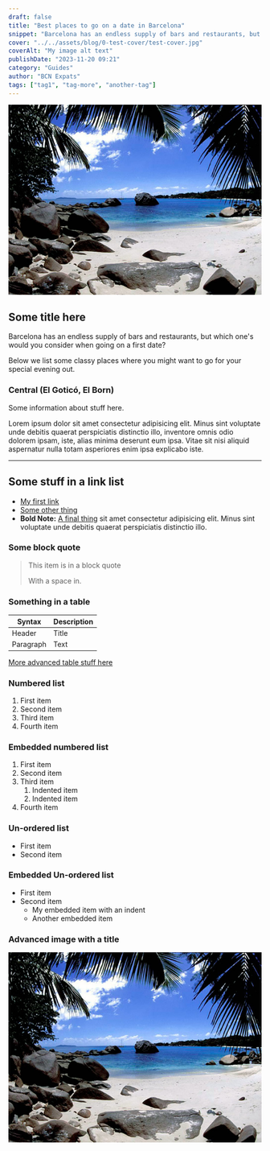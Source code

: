```yaml
---
draft: false
title: "Best places to go on a date in Barcelona"
snippet: "Barcelona has an endless supply of bars and restaurants, but which one's would you consider when going on a first date?"
cover: "../../assets/blog/0-test-cover/test-cover.jpg"
coverAlt: "My image alt text"
publishDate: "2023-11-20 09:21"
category: "Guides"
author: "BCN Expats"
tags: ["tag1", "tag-more", "another-tag"]
---
```


![Some image](../../assets/blog/0-test-cover/post-image.jpg)

## Some title here

Barcelona has an endless supply of bars and restaurants, but which one's would you consider when going on a first date?

Below we list some classy places where you might want to go for your special evening out.

### Central (El Goticó, El Born)

Some information about stuff here.

Lorem ipsum dolor sit amet consectetur adipisicing elit. Minus sint voluptate unde debitis quaerat perspiciatis distinctio illo, inventore omnis odio dolorem ipsam, iste, alias minima deserunt eum ipsa. Vitae sit nisi aliquid aspernatur nulla totam asperiores enim ipsa explicabo iste.


---

## Some stuff in a link list

- [My first link](https://google.com)
- [Some other thing](https://www.markdownguide.org/basic-syntax/)
- **Bold Note:** [A final thing](https://twitter.com) sit amet consectetur adipisicing elit. Minus sint voluptate unde debitis quaerat perspiciatis distinctio illo.

### Some block quote

> This item is in a block quote
>
> With a space in.


### Something in a table

| Syntax      | Description |
| ----------- | ----------- |
| Header      | Title       |
| Paragraph   | Text        |

[More advanced table stuff here](https://www.markdownguide.org/extended-syntax/#tables)


### Numbered list

1. First item
2. Second item
3. Third item
4. Fourth item


### Embedded numbered list

1. First item
2. Second item
3. Third item
    1. Indented item
    2. Indented item
4. Fourth item


### Un-ordered list

- First item
- Second item

### Embedded Un-ordered list

- First item
- Second item
  - My embedded item with an indent
  - Another embedded item


### Advanced image with a title

![The San Juan Mountains are beautiful!](../../assets/blog/0-test-cover/post-image.jpg "My awesome title")